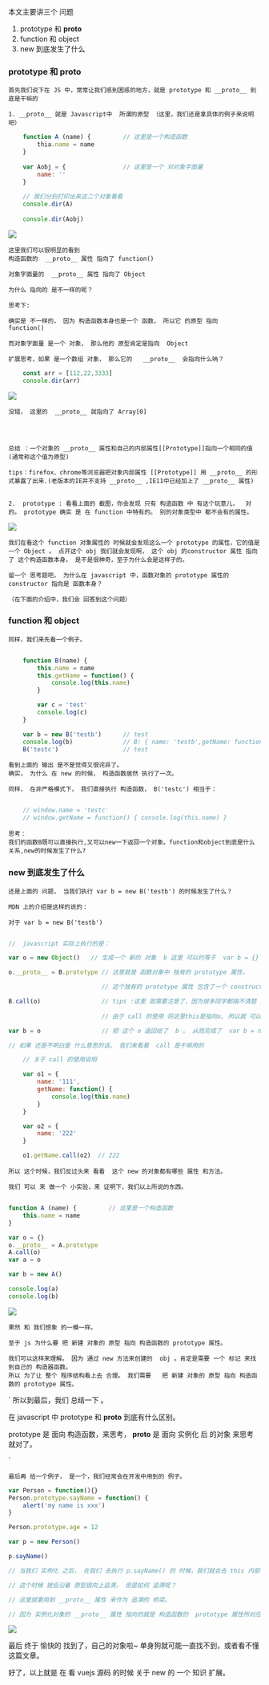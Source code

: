 本文主要讲三个 问题

1. prototype 和 __proto__
2. function 和 object
3. new 到底发生了什么

### prototype 和 __proto__

    首先我们说下在 JS 中，常常让我们感到困惑的地方，就是 prototype 和 __proto__ 到底是干嘛的

    1. __proto__ 就是 Javascript中  所谓的原型 （这里，我们还是拿具体的例子来说明吧）

```javascript
    function A (name) {         // 这里是一个构造函数
        thia.name = name
    }
    
    var Aobj = {                // 这里是一个 对对象字面量
        name: ''
    }
    
    // 我们分别打印出来这二个对象看看
    console.dir(A)
    
    console.dir(Aobj)

```
![](http://images2015.cnblogs.com/blog/675289/201703/675289-20170311125257467-187518383.png)


    这里我们可以很明显的看到 
    构造函数的  __proto__ 属性 指向了 function()

    对象字面量的  __proto__ 属性 指向了 Object

    为什么 指向的 是不一样的呢？

    思考下:

    确实是 不一样的， 因为 构造函数本身也是一个 函数， 所以它 的原型 指向  function() 

    而对象字面量 是一个 对象， 那么他的 原型肯定是指向  Object

    扩展思考，如果 是一个数组 对象， 那么它的   __proto__  会指向什么呐？

```javascript
    const arr = [112,22,3333] 
    console.dir(arr)
```

![](http://images2015.cnblogs.com/blog/675289/201703/675289-20170311133751811-1547361806.png)

    没错， 这里的  __proto__ 就指向了 Array[0]




    总结 ：一个对象的 __proto__ 属性和自己的内部属性[[Prototype]]指向一个相同的值 (通常称这个值为原型)

    tips：firefox、chrome等浏览器把对象内部属性 [[Prototype]] 用 __proto__ 的形式暴露了出来.(老版本的IE并不支持 __proto__ ,IE11中已经加上了 __proto__ 属性)


    2.  prototype : 看看上面的 截图，你会发现 只有 构造函数 中 有这个玩意儿，  对的。 prototype 确实 是 在 function 中特有的。 别的对象类型中 都不会有的属性。


![](http://images2015.cnblogs.com/blog/675289/201703/675289-20170311135330029-880878106.png)

    我们在看这个 function 对象属性的 时候就会发现这么一个 prototype 的属性，它的值是 一个 Object 。 点开这个 obj 我们就会发现啊， 这个 obj 的constructor 属性 指向了 这个构造函数本身。 是不是很神奇，至于为什么会是这样子的。

    留一个 思考题吧， 为什么在 javascript 中，函数对象的 prototype 属性的 constructor 指向是 函数本身？

    （在下面的介绍中，我们会 回答到这个问题）


### function 和 object

    同样，我们来先看一个例子。

```javascript

    function B(name) {
        this.name = name
        this.getName = function() {
            console.log(this.name)
        }

        var c = 'test'
        console.log(c)
    }

    var b = new B('testb')      // test
    console.log(b)              // B: { name: 'testb',getName: function() {} }
    B('testc')                  // test
```

    看到上面的 输出 是不是觉得又很诧异了。
    确实， 为什么 在 new 的时候， 构造函数居然 执行了一次。

    同样， 在非严格模式下， 我们直接执行 构造函数， B('testc') 相当于：

```javascript

    // window.name = 'testc'
    // window.getName = function() { console.log(this.name) }

```

    思考： 
    我们的函数B既可以直接执行,又可以new一下返回一个对象。function和object到底是什么关系,new的时候发生了什么?

### new 到底发生了什么

    还是上面的 问题， 当我们执行 var b = new B('testb') 的时候发生了什么？

    MDN 上的介绍是这样的说的：

    对于 var b = new B('testb')

```javascript

//  javascript 实际上执行的是：

var o = new Object()   // 生成一个 新的 对象  b 这里 可以约等于  var b = {}

o.__proto__ = B.prototype // 这里就是 函数对象中 独有的 prototype 属性。

                          // 这个独有的 prototype 属性 包含了一个 constructor 属性方法，指向的就是 构造函数， 也就是 这里的  function B(name) {}

B.call(o)                 // tips :这里 就需要注意了，因为很多同学都搞不清楚 这里是什么意思。
                          
                          // 由于 call 的使用 将这里this是指向o, 所以就 可以 把什么this.name/getName 强行的绑定到o上。同时，需要注意的一点就是， 这里的 构造函数 执行科一遍， 只不过是 将 this 指向的 属性和方法，都 强行的 给 新创建的  这个 o 对象 绑定了一遍。

var b = o                 // 把 这个 o 返回给了  b 。 从而完成了  var b = new B('testb') 的过程

// 如果 还是不明白是 什么意思的话。 我们来看看  call 是干嘛用的 

```

```javascript
    // 关于 call 的使用说明 

    var o1 = {
        name: '111',
        getName: function() {
            console.log(this.name)
        }
    }

    var o2 = {
        name: '222'
    }

    o1.getName.call(o2)  // 222
```


    所以 这个时候，我们反过头来 看看  这个 new 的对象都有哪些 属性 和方法。

    我们 可以 来 做一个 小实验，来 证明下，我们以上所说的东西。

```javascript

function A (name) {         // 这里是一个构造函数
    this.name = name
}

var o = {}
o.__proto__ = A.prototype
A.call(o)
var a = o

var b = new A()

console.log(a)
console.log(b)

```    
![](http://images2015.cnblogs.com/blog/675289/201703/675289-20170311162654873-1613930357.png)


    果然 和 我们想象 的一模一样。 
    
    至于 js 为什么要 把 新建 对象的 原型 指向 构造函数的 prototype 属性。

    我们可以这样来理解。 因为 通过 new 方法来创建的  obj 。肯定是需要 一个 标记 来找到自己的 构造器函数。
    所以 为了让 整个 程序结构看上去 合理。 我们需要   把 新建 对象的 原型 指向 构造函数的 prototype 属性。



`
所以到最后，我们 总结一下 。 

在 javascript 中 prototype 和 __proto__ 到底有什么区别。

prototype 是 面向 构造函数，来思考，
__proto__ 是 面向 实例化 后 的对象 来思考就对了。 

`

`
最后再 给一个例子，
是一个，我们经常会在开发中用到的 例子。
`

```javascript
var Person = function(){}
Person.prototype.sayName = function() {
    alert('my name is xxx')
}

Person.prototype.age = 12

var p = new Person()

p.sayName()

// 当我们 实例化 之后， 在我们 去执行 p.sayName() 的 时候，我们就会去 this 内部去 查找（这里就是 构造函数 Person 内部去找。 可是 没找到啊。只是一个 空函数， 怎么办呢？）

// 这个时候 就会沿着 原型链向上追溯， 但是如何 追溯呢？

// 这里就要用到 __proto__ 属性 来作为 追溯的 桥梁。

// 因为 实例化对象的 __proto__ 属性 指向的就是 构造函数的  prototype 属性所对应的 对象啊

```


![](http://images2015.cnblogs.com/blog/675289/201703/675289-20170311172017998-131500932.png)


最后 终于 愉快的 找到了，自己的对象啦~ 单身狗就可能一直找不到，或者看不懂这篇文章。



好了，以上就是 在 看 vuejs 源码 的时候 关于 new 的 一个 知识 扩展。
